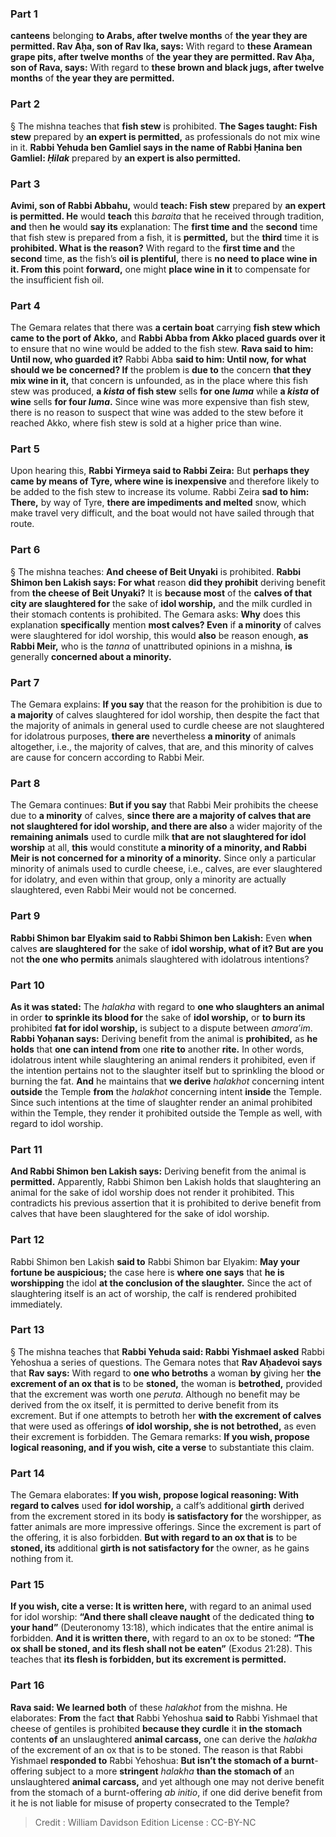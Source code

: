 
### Part 1
<b>canteens</b> belonging <b>to Arabs, after twelve months</b> of <b>the year they are permitted. Rav Aḥa, son of Rav Ika, says:</b> With regard to <b>these Aramean grape pits, after twelve months</b> of <b>the year they are permitted. Rav Aḥa, son of Rava, says:</b> With regard to <b>these brown and black jugs, after twelve months</b> of <b>the year they are permitted.</b>

### Part 2
§ The mishna teaches that <b>fish stew</b> is prohibited. <b>The Sages taught: Fish stew</b> prepared by <b>an expert is permitted,</b> as professionals do not mix wine in it. <b>Rabbi Yehuda ben Gamliel says in the name of Rabbi Ḥanina ben Gamliel: <i>Ḥilak</i></b> prepared by <b>an expert is also permitted.</b>

### Part 3
<b>Avimi, son of Rabbi Abbahu,</b> would <b>teach: Fish stew</b> prepared by <b>an expert is permitted. He</b> would <b>teach</b> this <i>baraita</i> that he received through tradition, <b>and</b> then <b>he</b> would <b>say its</b> explanation: The <b>first time and</b> the <b>second</b> time that fish stew is prepared from a fish, it is <b>permitted,</b> but the <b>third</b> time it is <b>prohibited. What is the reason?</b> With regard to the <b>first time and</b> the <b>second</b> time, <b>as</b> the fish’s <b>oil is plentiful,</b> there is <b>no need to place wine in it. From this</b> point <b>forward,</b> one might <b>place wine in it</b> to compensate for the insufficient fish oil.

### Part 4
The Gemara relates that there was <b>a certain boat</b> carrying <b>fish stew which came to the port of Akko,</b> and <b>Rabbi Abba from Akko placed guards over it</b> to ensure that no wine would be added to the fish stew. <b>Rava said to him: Until now, who guarded it?</b> Rabbi Abba <b>said to him: Until now, for what should we be concerned? If</b> the problem is <b>due to</b> the concern <b>that they mix wine in it,</b> that concern is unfounded, as in the place where this fish stew was produced, <b>a <i>kista</i> of fish stew</b> sells <b>for one <i>luma</i></b> while <b>a <i>kista</i> of wine</b> sells <b>for four <i>luma</i>.</b> Since wine was more expensive than fish stew, there is no reason to suspect that wine was added to the stew before it reached Akko, where fish stew is sold at a higher price than wine.

### Part 5
Upon hearing this, <b>Rabbi Yirmeya said to Rabbi Zeira:</b> But <b>perhaps they came by means of Tyre, where wine is inexpensive</b> and therefore likely to be added to the fish stew to increase its volume. Rabbi Zeira <b>sad to him: There,</b> by way of Tyre, <b>there are impediments and melted</b> snow, which make travel very difficult, and the boat would not have sailed through that route.

### Part 6
§ The mishna teaches: <b>And cheese of Beit Unyaki</b> is prohibited. <b>Rabbi Shimon ben Lakish says: For what</b> reason <b>did they prohibit</b> deriving benefit from <b>the cheese of Beit Unyaki?</b> It is <b>because most</b> of the <b>calves of that city are slaughtered for</b> the sake of <b>idol worship,</b> and the milk curdled in their stomach contents is prohibited. The Gemara asks: <b>Why</b> does this explanation <b>specifically</b> mention <b>most calves? Even</b> if <b>a minority</b> of calves were slaughtered for idol worship, this would <b>also</b> be reason enough, <b>as Rabbi Meir,</b> who is the <i>tanna</i> of unattributed opinions in a mishna, <b>is</b> generally <b>concerned about a minority.</b>

### Part 7
The Gemara explains: <b>If you say</b> that the reason for the prohibition is due to <b>a majority</b> of calves slaughtered for idol worship, then despite the fact that the majority of animals in general used to curdle cheese are not slaughtered for idolatrous purposes, <b>there are</b> nevertheless <b>a minority</b> of animals altogether, i.e., the majority of calves, that are, and this minority of calves are cause for concern according to Rabbi Meir.

### Part 8
The Gemara continues: <b>But if you say</b> that Rabbi Meir prohibits the cheese due to <b>a minority</b> of calves, <b>since there are a majority of calves that are not slaughtered for idol worship, and there are also</b> a wider majority of the <b>remaining animals</b> used to curdle milk <b>that are not slaughtered for idol worship</b> at all, <b>this</b> would constitute <b>a minority of a minority, and Rabbi Meir is not concerned for a minority of a minority.</b> Since only a particular minority of animals used to curdle cheese, i.e., calves, are ever slaughtered for idolatry, and even within that group, only a minority are actually slaughtered, even Rabbi Meir would not be concerned.

### Part 9
<b>Rabbi Shimon bar Elyakim said to Rabbi Shimon ben Lakish:</b> Even <b>when</b> calves <b>are slaughtered for</b> the sake of <b>idol worship, what of it? But are you</b> not <b>the one who permits</b> animals slaughtered with idolatrous intentions?

### Part 10
<b>As it was stated:</b> The <i>halakha</i> with regard to <b>one who slaughters an animal</b> in order <b>to sprinkle its blood for</b> the sake of <b>idol worship,</b> or <b>to burn its</b> prohibited <b>fat for idol worship,</b> is subject to a dispute between <i>amora’im</i>. <b>Rabbi Yoḥanan says:</b> Deriving benefit from the animal is <b>prohibited,</b> as <b>he holds</b> that <b>one can intend from</b> one <b>rite to</b> another <b>rite.</b> In other words, idolatrous intent while slaughtering an animal renders it prohibited, even if the intention pertains not to the slaughter itself but to sprinkling the blood or burning the fat. <b>And</b> he maintains that <b>we derive</b> <i>halakhot</i> concerning intent <b>outside</b> the Temple <b>from</b> the <i>halakhot</i> concerning intent <b>inside</b> the Temple. Since such intentions at the time of slaughter render an animal prohibited within the Temple, they render it prohibited outside the Temple as well, with regard to idol worship.

### Part 11
<b>And Rabbi Shimon ben Lakish says:</b> Deriving benefit from the animal is <b>permitted.</b> Apparently, Rabbi Shimon ben Lakish holds that slaughtering an animal for the sake of idol worship does not render it prohibited. This contradicts his previous assertion that it is prohibited to derive benefit from calves that have been slaughtered for the sake of idol worship.

### Part 12
Rabbi Shimon ben Lakish <b>said to</b> Rabbi Shimon bar Elyakim: <b>May your fortune be auspicious;</b> the case here is <b>where one says</b> that <b>he is worshipping</b> the idol <b>at the conclusion of the slaughter.</b> Since the act of slaughtering itself is an act of worship, the calf is rendered prohibited immediately.

### Part 13
§ The mishna teaches that <b>Rabbi Yehuda said: Rabbi Yishmael asked</b> Rabbi Yehoshua a series of questions. The Gemara notes that <b>Rav Aḥadevoi says</b> that <b>Rav says:</b> With regard to <b>one who betroths</b> a woman <b>by</b> giving her <b>the excrement of an ox that is</b> to be <b>stoned,</b> the woman is <b>betrothed,</b> provided that the excrement was worth one <i>peruta</i>. Although no benefit may be derived from the ox itself, it is permitted to derive benefit from its excrement. But if one attempts to betroth her <b>with the excrement of calves</b> that were used as offerings <b>of idol worship, she is not betrothed,</b> as even their excrement is forbidden. The Gemara remarks: <b>If you wish, propose logical reasoning, and if you wish, cite a verse</b> to substantiate this claim.

### Part 14
The Gemara elaborates: <b>If you wish, propose logical reasoning: With regard to calves</b> used <b>for idol worship,</b> a calf’s additional <b>girth</b> derived from the excrement stored in its body <b>is satisfactory for</b> the worshipper, as fatter animals are more impressive offerings. Since the excrement is part of the offering, it is also forbidden. <b>But with regard to an ox that is</b> to be <b>stoned, its</b> additional <b>girth is not satisfactory for</b> the owner, as he gains nothing from it.

### Part 15
<b>If you wish, cite a verse: It is written here,</b> with regard to an animal used for idol worship: <b>“And there shall cleave naught</b> of the dedicated thing <b>to your hand”</b> (Deuteronomy 13:18), which indicates that the entire animal is forbidden. <b>And it is written there,</b> with regard to an ox to be stoned: <b>“The ox shall be stoned, and its flesh shall not be eaten”</b> (Exodus 21:28). This teaches that <b>its flesh is forbidden, but its excrement is permitted.</b>

### Part 16
<b>Rava said: We learned both</b> of these <i>halakhot</i> from the mishna. He elaborates: <b>From</b> the fact <b>that</b> Rabbi Yehoshua <b>said to</b> Rabbi Yishmael that cheese of gentiles is prohibited <b>because they curdle</b> it <b>in the stomach</b> contents <b>of</b> an unslaughtered <b>animal carcass,</b> one can derive the <i>halakha</i> of the excrement of an ox that is to be stoned. The reason is that Rabbi Yishmael <b>responded to</b> Rabbi Yehoshua: <b>But isn’t the stomach of a burnt</b>-offering subject to a more <b>stringent</b> <i>halakha</i> <b>than the stomach of</b> an unslaughtered <b>animal carcass,</b> and yet although one may not derive benefit from the stomach of a burnt-offering <i>ab initio</i>, if one did derive benefit from it he is not liable for misuse of property consecrated to the Temple?

>Credit : William Davidson Edition
>License : CC-BY-NC